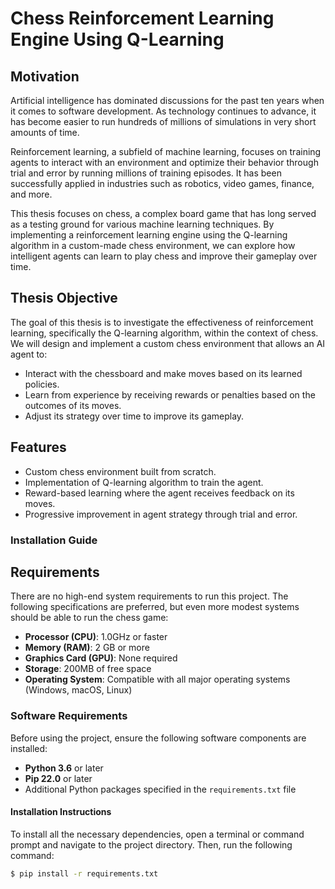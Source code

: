 # Chess Reinforcement Learning Engine Using Q-Learning
## Motivation
Artificial intelligence has dominated discussions for the past ten years when it comes to software development. As technology continues to advance, it has become easier to run hundreds of millions of simulations in very short amounts of time. 

Reinforcement learning, a subfield of machine learning, focuses on training agents to interact with an environment and optimize their behavior through trial and error by running millions of training episodes. It has been successfully applied in industries such as robotics, video games, finance, and more.

This thesis focuses on chess, a complex board game that has long served as a testing ground for various machine learning techniques. By implementing a reinforcement learning engine using the Q-learning algorithm in a custom-made chess environment, we can explore how intelligent agents can learn to play chess and improve their gameplay over time.

## Thesis Objective
The goal of this thesis is to investigate the effectiveness of reinforcement learning, specifically the Q-learning algorithm, within the context of chess. We will design and implement a custom chess environment that allows an AI agent to:

- Interact with the chessboard and make moves based on its learned policies.
- Learn from experience by receiving rewards or penalties based on the outcomes of its moves.
- Adjust its strategy over time to improve its gameplay.

## Features
- Custom chess environment built from scratch.
- Implementation of Q-learning algorithm to train the agent.
- Reward-based learning where the agent receives feedback on its moves.
- Progressive improvement in agent strategy through trial and error.

### Installation Guide

## Requirements
There are no high-end system requirements to run this project. The following specifications are preferred, but even more modest systems should be able to run the chess game:

- **Processor (CPU)**: 1.0GHz or faster
- **Memory (RAM)**: 2 GB or more
- **Graphics Card (GPU)**: None required
- **Storage**: 200MB of free space
- **Operating System**: Compatible with all major operating systems (Windows, macOS, Linux)

### Software Requirements

Before using the project, ensure the following software components are installed:

- **Python 3.6** or later
- **Pip 22.0** or later
- Additional Python packages specified in the `requirements.txt` file

#### Installation Instructions

To install all the necessary dependencies, open a terminal or command prompt and navigate to the project directory. Then, run the following command:

```bash
$ pip install -r requirements.txt